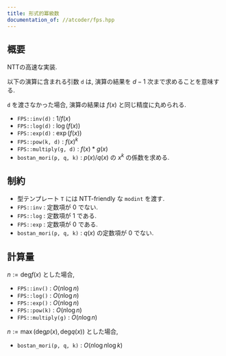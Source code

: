 ```yaml
---
title: 形式的冪級数
documentation_of: //atcoder/fps.hpp
---
```


## 概要

NTTの高速な実装. 

以下の演算に含まれる引数 `d` は, 
演算の結果を $d-1$ 次まで求めることを意味する.

`d` を渡さなかった場合, 演算の結果は $f(x)$ と同じ精度に丸められる.

- `FPS::inv(d)` : $1/f(x)$
- `FPS::log(d)` : $\log(f(x))$
- `FPS::exp(d)` : $\exp(f(x))$
- `FPS::pow(k, d)` : $f(x)^k$
- `FPS::multiply(g, d)` : $f(x) * g(x)$
- `bostan_mori(p, q, k)` : $p(x) / q(x)$ の $x^k$ の係数を求める.


## 制約

- 型テンプレート `T` には NTT-friendly な `modint` を渡す.
- `FPS::inv` : 定数項が $0$ でない.
- `FPS::log` : 定数項が $1$ である.
- `FPS::exp` : 定数項が $0$ である.
- `bostan_mori(p, q, k)` : $q(x)$ の定数項が $0$ でない.

## 計算量

$n := \mathrm{deg} f(x)$ とした場合,

- `FPS::inv()` : $O(n \log n)$
- `FPS::log()` : $O(n \log n)$
- `FPS::exp()` : $O(n \log n)$
- `FPS::pow(k)` : $O(n \log n)$
- `FPS::multiply(g)` : $O(n \log n)$

$n := \max(\mathrm{deg} p(x), \mathrm{deg} q(x))$ とした場合,
- `bostan_mori(p, q, k)` : $O(n \log n \log k)$




